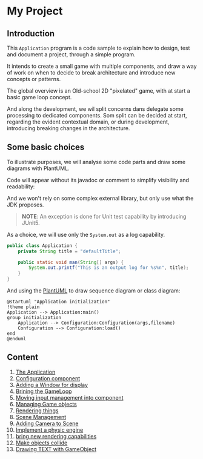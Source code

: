 # My Project

## Introduction

This `Application` program is a code sample to explain how to design, test and document a project, through a simple
program.

It intends to create a small game with multiple components, and draw a way of work on when to decide to break
architecture and introduce new concepts or patterns.

The global overview is an Old-school 2D "pixelated" game, with at start a basic game loop concept.

And along the development, we wil split concerns dans delegate some processing to dedicated components.
Som split can be decided at start, regarding the evident contextual domain, or during development, introducing breaking
changes in the architecture.

## Some basic choices

To illustrate purposes, we will analyse some code parts and draw some diagrams with PlantUML.

Code will appear without its javadoc or comment to simplify visibility and readability:

And we won't rely on some complex external library, but only use what the JDK proposes.

> **NOTE**: An exception is done for Unit test capability by introducing JUnit5.

As a choice, we will use only the `System.out` as a log capability.

```java
public class Application {
    private String title = "defaultTitle";

    public static void man(String[] args) {
        System.out.printf("This is an output log for %s%n", title);
    }
}
```

And using the [PlantUML](https://plantuml.org "go and discover this fanstatic tool") to draw sequence diagram or class
diagram:

```plantuml
@startuml "Application initialization"
!theme plain
Application --> Application:main()
group initialization
    Application --> Configuration:Configuration(args,filename)
    Configuration --> Configuration:load()
end
@enduml
```

## Content

1. [The Application](01-the_application.md)
2. [Configuration component](02-configuration_component.md)
3. [Adding a Window for display](03-display_window.md)
4. [Brining the GameLoop](04-delegate_gameloop.md)
5. [Moving input management into component](05-input_handler.md)
6. [Managing Game objects](06-manage_game_object.md)
7. [Rendering things](07-create_renderer.md)
8. [Scene Management](08-scene_management.md)
9. [Adding Camera to Scene](09-add_camera_to_scene.md)
10. [Implement a physic engine](10-adding-physics.md)
11. [bring new rendering capabilities](11-enhanced-renderer.md)
12. [Make objects collide](12-collision_detection_as_service.md)
13. [Drawing TEXT with GameObject](13-drawing_text_and_image.md)
